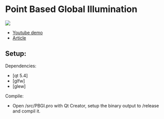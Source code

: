 # Point Based Global Illumination

<img src="http://www.aduprat.com/pub/pbgi.jpg">

* [Youtube demo](https://www.youtube.com/watch?v=tEFx9h9ZG-c)
* [Article](http://www.aduprat.com/portfolio/?page=articles/PBGI)

## Setup:

Dependencies:
* [qt 5.4]
* [glfw]
* [glew]


Compile:
 * Open /src/PBGI.pro with Qt Creator, setup the binary output to /release and compil it.